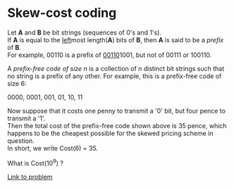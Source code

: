 # Skew-cost coding

<p>Let <span style="font-weight:bold;">A</span> and <span style="font-weight:bold;">B</span> be bit strings (sequences of 0's and 1's).<br />
If <span style="font-weight:bold;">A</span> is equal to the <span style="text-decoration:underline;">left</span>most length(<span style="font-weight:bold;">A</span>) bits of <span style="font-weight:bold;">B</span>, then <span style="font-weight:bold;">A</span> is said to be a <span style="font-style:italic;">prefix</span> of <span style="font-weight:bold;">B</span>.<br />
For example, 00110 is a prefix of <span style="text-decoration:underline;">00110</span>1001, but not of 00111 or 100110.</p>

<p>A <span style="font-style:italic;">prefix-free code of size</span> <var>n</var> is a collection of <var>n</var> distinct bit strings such that no string is a prefix of any other.  For example, this is a prefix-free code of size 6:</p>

<p class="center">0000, 0001, 001, 01, 10, 11</p>

<p>Now suppose that it costs one penny to transmit a '0' bit, but four pence to transmit a '1'.<br />
Then the total cost of the prefix-free code shown above is 35 pence, which happens to be the cheapest possible for the skewed pricing scheme in question.<br />
In short, we write Cost(6) = 35.</p>

<p>What is Cost(10<sup>9</sup>) ?</p>

[Link to problem](https://projecteuler.net/problem=219)

